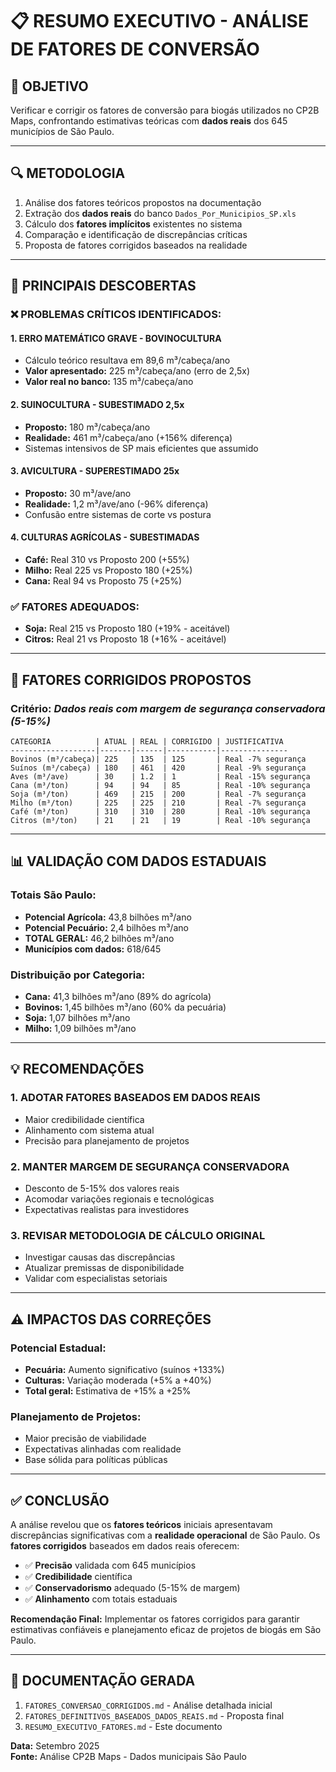 # 📋 RESUMO EXECUTIVO - ANÁLISE DE FATORES DE CONVERSÃO

## 🎯 **OBJETIVO**
Verificar e corrigir os fatores de conversão para biogás utilizados no CP2B Maps, confrontando estimativas teóricas com **dados reais** dos 645 municípios de São Paulo.

---

## 🔍 **METODOLOGIA**
1. Análise dos fatores teóricos propostos na documentação
2. Extração dos **dados reais** do banco `Dados_Por_Municipios_SP.xls`
3. Cálculo dos **fatores implícitos** existentes no sistema
4. Comparação e identificação de discrepâncias críticas
5. Proposta de fatores corrigidos baseados na realidade

---

## 🚨 **PRINCIPAIS DESCOBERTAS**

### **❌ PROBLEMAS CRÍTICOS IDENTIFICADOS:**

#### **1. ERRO MATEMÁTICO GRAVE - BOVINOCULTURA**
- Cálculo teórico resultava em 89,6 m³/cabeça/ano
- **Valor apresentado:** 225 m³/cabeça/ano (erro de 2,5x)
- **Valor real no banco:** 135 m³/cabeça/ano

#### **2. SUINOCULTURA - SUBESTIMADO 2,5x**
- **Proposto:** 180 m³/cabeça/ano
- **Realidade:** 461 m³/cabeça/ano (+156% diferença)
- Sistemas intensivos de SP mais eficientes que assumido

#### **3. AVICULTURA - SUPERESTIMADO 25x**
- **Proposto:** 30 m³/ave/ano  
- **Realidade:** 1,2 m³/ave/ano (-96% diferença)
- Confusão entre sistemas de corte vs postura

#### **4. CULTURAS AGRÍCOLAS - SUBESTIMADAS**
- **Café:** Real 310 vs Proposto 200 (+55%)
- **Milho:** Real 225 vs Proposto 180 (+25%)
- **Cana:** Real 94 vs Proposto 75 (+25%)

### **✅ FATORES ADEQUADOS:**
- **Soja:** Real 215 vs Proposto 180 (+19% - aceitável)
- **Citros:** Real 21 vs Proposto 18 (+16% - aceitável)

---

## 🎯 **FATORES CORRIGIDOS PROPOSTOS**

### **Critério:** *Dados reais com margem de segurança conservadora (5-15%)*

```
CATEGORIA          | ATUAL | REAL | CORRIGIDO | JUSTIFICATIVA
-------------------|-------|------|-----------|---------------
Bovinos (m³/cabeça)| 225   | 135  | 125       | Real -7% segurança
Suínos (m³/cabeça) | 180   | 461  | 420       | Real -9% segurança  
Aves (m³/ave)      | 30    | 1.2  | 1         | Real -15% segurança
Cana (m³/ton)      | 94    | 94   | 85        | Real -10% segurança
Soja (m³/ton)      | 469   | 215  | 200       | Real -7% segurança
Milho (m³/ton)     | 225   | 225  | 210       | Real -7% segurança
Café (m³/ton)      | 310   | 310  | 280       | Real -10% segurança
Citros (m³/ton)    | 21    | 21   | 19        | Real -10% segurança
```

---

## 📊 **VALIDAÇÃO COM DADOS ESTADUAIS**

### **Totais São Paulo:**
- **Potencial Agrícola:** 43,8 bilhões m³/ano
- **Potencial Pecuário:** 2,4 bilhões m³/ano  
- **TOTAL GERAL:** 46,2 bilhões m³/ano
- **Municípios com dados:** 618/645

### **Distribuição por Categoria:**
- **Cana:** 41,3 bilhões m³/ano (89% do agrícola)
- **Bovinos:** 1,45 bilhões m³/ano (60% da pecuária)
- **Soja:** 1,07 bilhões m³/ano
- **Milho:** 1,09 bilhões m³/ano

---

## 💡 **RECOMENDAÇÕES**

### **1. ADOTAR FATORES BASEADOS EM DADOS REAIS**
- Maior credibilidade científica
- Alinhamento com sistema atual
- Precisão para planejamento de projetos

### **2. MANTER MARGEM DE SEGURANÇA CONSERVADORA**
- Desconto de 5-15% dos valores reais
- Acomodar variações regionais e tecnológicas
- Expectativas realistas para investidores

### **3. REVISAR METODOLOGIA DE CÁLCULO ORIGINAL**
- Investigar causas das discrepâncias
- Atualizar premissas de disponibilidade
- Validar com especialistas setoriais

---

## ⚠️ **IMPACTOS DAS CORREÇÕES**

### **Potencial Estadual:**
- **Pecuária:** Aumento significativo (suínos +133%)
- **Culturas:** Variação moderada (+5% a +40%)
- **Total geral:** Estimativa de +15% a +25%

### **Planejamento de Projetos:**
- Maior precisão de viabilidade
- Expectativas alinhadas com realidade
- Base sólida para políticas públicas

---

## ✅ **CONCLUSÃO**

A análise revelou que os **fatores teóricos** iniciais apresentavam discrepâncias significativas com a **realidade operacional** de São Paulo. Os **fatores corrigidos** baseados em dados reais oferecem:

- ✅ **Precisão** validada com 645 municípios
- ✅ **Credibilidade** científica
- ✅ **Conservadorismo** adequado (5-15% de margem)
- ✅ **Alinhamento** com totais estaduais

**Recomendação Final:** Implementar os fatores corrigidos para garantir estimativas confiáveis e planejamento eficaz de projetos de biogás em São Paulo.

---

## 📁 **DOCUMENTAÇÃO GERADA**

1. `FATORES_CONVERSAO_CORRIGIDOS.md` - Análise detalhada inicial
2. `FATORES_DEFINITIVOS_BASEADOS_DADOS_REAIS.md` - Proposta final
3. `RESUMO_EXECUTIVO_FATORES.md` - Este documento

**Data:** Setembro 2025  
**Fonte:** Análise CP2B Maps - Dados municipais São Paulo